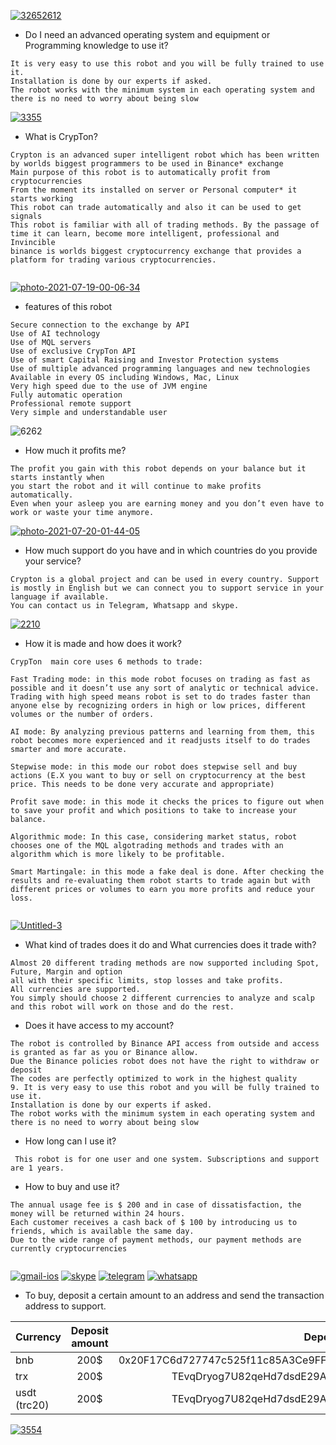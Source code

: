 





<a href="https://github.com/crypton-bot/Binance/"><img src="https://i.ibb.co/SVWZNf0/32652612.jpg" alt="32652612" border="0"></a>

* Do I need an advanced operating system and equipment or Programming knowledge to use it?


```
It is very easy to use this robot and you will be fully trained to use it.
Installation is done by our experts if asked.
The robot works with the minimum system in each operating system and there is no need to worry about being slow
```


<a href="https://github.com/crypton-bot/Binance/"><img src="https://i.ibb.co/CzjvggP/3355.jpg" alt="3355" border="0"></a>

  
  
* What is CrypTon?
  
```  
Crypton is an advanced super intelligent robot which has been written by worlds biggest programmers to be used in Binance* exchange
Main purpose of this robot is to automatically profit from cryptocurrencies
From the moment its installed on server or Personal computer* it starts working
This robot can trade automatically and also it can be used to get signals 
This robot is familiar with all of trading methods. By the passage of time it can learn, become more intelligent, professional and Invincible
binance is worlds biggest cryptocurrency exchange that provides a platform for trading various cryptocurrencies.
  
 ``` 


  
  <a href="https://github.com/crypton-bot/Binance/"><img src="https://i.ibb.co/Qj5vJtZ/photo-2021-07-19-00-06-34.jpg" alt="photo-2021-07-19-00-06-34" border="0"></a>  

  
  * features of this robot
  
   ``` 
Secure connection to the exchange by API
Use of AI technology 
Use of MQL servers
Use of exclusive CrypTon API
Use of smart Capital Raising and Investor Protection systems
Use of multiple advanced programming languages and new technologies
Available in every OS including Windows, Mac, Linux
Very high speed due to the use of JVM engine
Fully automatic operation
Professional remote support
Very simple and understandable user
  
   ``` 

<img src="https://i.ibb.co/HnH2vTW/6262.jpg" alt="6262" border="0">

   
* How much it profits me?  
   
 ```
The profit you gain with this robot depends on your balance but it starts instantly when
you start the robot and it will continue to make profits automatically. 
Even when your asleep you are earning money and you don’t even have to work or waste your time anymore.
 ```
   
   
   
 <a href="https://github.com/crypton-bot/Binance/"><img src="https://i.ibb.co/drM4Jmt/photo-2021-07-20-01-44-05.jpg" alt="photo-2021-07-20-01-44-05" border="0"></a>
   
        
 * How much support do you have and in which countries do you provide your service?
        
```
Crypton is a global project and can be used in every country. Support is mostly in English but we can connect you to support service in your language if available.
You can contact us in Telegram, Whatsapp and skype.

```
        
        
   <a href="https://github.com/crypton-bot/Binance/"><img src="https://i.ibb.co/GFZsRRG/2210.jpg" alt="2210" border="0"></a>             
 
          
 * How it is made and how does it work?         
          
 ```
 CrypTon  main core uses 6 methods to trade:
          
Fast Trading mode: in this mode robot focuses on trading as fast as possible and it doesn’t use any sort of analytic or technical advice.
Trading with high speed means robot is set to do trades faster than anyone else by recognizing orders in high or low prices, different volumes or the number of orders.
          
AI mode: By analyzing previous patterns and learning from them, this robot becomes more experienced and it readjusts itself to do trades smarter and more accurate.
          
Stepwise mode: in this mode our robot does stepwise sell and buy actions (E.X you want to buy or sell on cryptocurrency at the best price. This needs to be done very accurate and appropriate)
          
Profit save mode: in this mode it checks the prices to figure out when to save your profit and which positions to take to increase your balance.
          
Algorithmic mode: In this case, considering market status, robot chooses one of the MQL algotrading methods and trades with an algorithm which is more likely to be profitable.
          
Smart Martingale: in this mode a fake deal is done. After checking the results and re-evaluating them robot starts to trade again but with different prices or volumes to earn you more profits and reduce your loss.
         
 ```         
        
 <a href="https://github.com/crypton-bot/Binance/"><img src="https://i.ibb.co/hYzyj9h/Untitled-3.jpg" alt="Untitled-3" border="0"></a>
 
          
* What kind of trades does it do and What currencies does it trade with?  
          
```          
Almost 20 different trading methods are now supported including Spot, Future, Margin and option 
all with their specific limits, stop losses and take profits.
All currencies are supported.
You simply should choose 2 different currencies to analyze and scalp 
and this robot will work on those and do the rest.
```
          
          
* Does it have access to my account?
          
```          
The robot is controlled by Binance API access from outside and access is granted as far as you or Binance allow.
Due the Binance policies robot does not have the right to withdraw or deposit
The codes are perfectly optimized to work in the highest quality
9. It is very easy to use this robot and you will be fully trained to use it.
Installation is done by our experts if asked.
The robot works with the minimum system in each operating system and there is no need to worry about being slow
 ```       
   
* How long can I use it?
          
``` 
 This robot is for one user and one system. Subscriptions and support are 1 years.         
```         
          
          
          
 * How to buy and use it? 
          
```          
The annual usage fee is $ 200 and in case of dissatisfaction, the money will be returned within 24 hours.
Each customer receives a cash back of $ 100 by introducing us to friends, which is available the same day.
Due to the wide range of payment methods, our payment methods are currently cryptocurrencies 
          
```  
          
<a href="https://imgbb.com/"><img src="https://i.ibb.co/JQPHMxH/gmail-ios.png" alt="gmail-ios" border="0"></a>
<a href="https://imgbb.com/"><img src="https://i.ibb.co/TWSwbTP/skype.png" alt="skype" border="0"></a>
<a href="https://imgbb.com/"><img src="https://i.ibb.co/Fbbcd9V/telegram.png" alt="telegram" border="0"></a>
<a href="https://imgbb.com/"><img src="https://i.ibb.co/FmQ2PCh/whatsapp.png" alt="whatsapp" border="0"></a> 
          
           
* To buy, deposit a certain amount to an address and send the transaction address to support.

| Currency      | Deposit amount| Deposit address|
| ------------- |:-------------:| -----:|
| bnb       | 200$ |0x20F17C6d727747c525f11c85A3Ce9FF9999a49d5 |
| trx       | 200$ |TEvqDryog7U82qeHd7dsdE29AwJrxNRTUD |
| usdt (trc20)     | 200$ |TEvqDryog7U82qeHd7dsdE29AwJrxNRTUD |

          
<a href="https://github.com/crypton-bot/Binance/"><img src="https://i.ibb.co/fxFM8z2/3554.jpg" alt="3554" border="0"></a>
